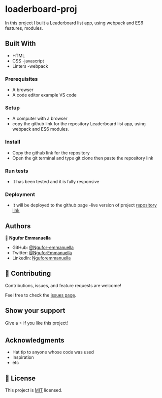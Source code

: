 # loaderboard-proj
In this project I built a Leaderboard list app, using webpack and ES6 features, modules.
## Built With

- HTML
- CSS
-javascript
- Linters
-webpack

### Prerequisites

- A browser
- A code editor example VS code

### Setup

- A computer with a browser
- copy  the github link for the repository Leaderboard list app, using webpack and ES6 modules. 
### Install

- Copy the github link for the repository
- Open the git terminal and type git clone then paste the repository link

### Run tests

- It has been tested and it is fully responsive

### Deployment

- It will be deployed to the github page
-live version of project [repository link]( https://ngufor-emmanuella.github.io/module-booklist/)

## Authors

👤 **Ngufor Emmanuella**

- GitHub: [@Ngufor-emmanuella](https://github.com/Ngufor-emmanuella)
- Twitter: [@NguforEmmanuella](https://twitter.com/NguforEmmanuella)
- LinkedIn: [Nguforemmanuella](https://linkedin.com/in/Nguforemmanuella)

## 🤝 Contributing

Contributions, issues, and feature requests are welcome!

Feel free to check the [issues page](../../issues/).

## Show your support

Give a ⭐️ if you like this project!

## Acknowledgments

- Hat tip to anyone whose code was used
- Inspiration
- etc

## 📝 License

This project is [MIT](./MIT.md) licensed.